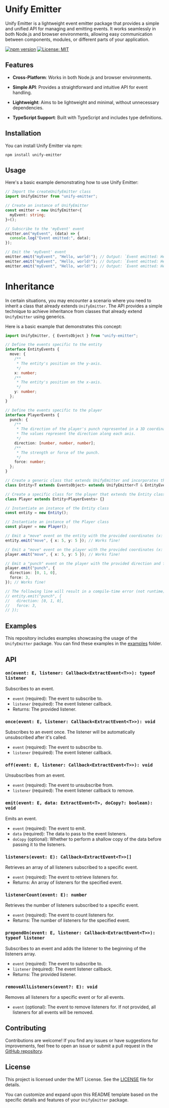 # Unify Emitter

Unify Emitter is a lightweight event emitter package that provides a simple and unified API for managing and emitting events. It works seamlessly in both Node.js and browser environments, allowing easy communication between components, modules, or different parts of your application.

[![npm version](https://badge.fury.io/js/unify-emitter.svg)](https://www.npmjs.com/package/unify-emitter)
[![License: MIT](https://img.shields.io/badge/License-MIT-blue.svg)](https://opensource.org/licenses/MIT)

## Features

- **Cross-Platform**: Works in both Node.js and browser environments.
- **Simple API**: Provides a straightforward and intuitive API for event handling.

- **Lightweight**: Aims to be lightweight and minimal, without unnecessary dependencies.
- **TypeScript Support**: Built with TypeScript and includes type definitions.

## Installation

You can install Unify Emitter via npm:

```shell
npm install unify-emitter
```

## Usage

Here's a basic example demonstrating how to use Unify Emitter:

```typescript
// Import the createUnifyEmitter class
import UnifyEmitter from "unify-emitter";

// Create an instance of UnifyEmitter
const emitter = new UnifyEmitter<{
  myEvent: string;
}>();

// Subscribe to the 'myEvent' event
emitter.on("myEvent", (data) => {
  console.log("Event emitted:", data);
});

// Emit the 'myEvent' event
emitter.emit("myEvent", "Hello, world!"); // Output: `Event emitted: Hello, world!`
emitter.emit("myEvent", "Hello, world!"); // Output: `Event emitted: Hello, world!`
emitter.emit("myEvent", "Hello, world!"); // Output: `Event emitted: Hello, world!`
```

# Inheritance

In certain situations, you may encounter a scenario where you need to inherit a class that already extends `UnifyEmitter`. The API provides a simple technique to achieve inheritance from classes that already extend `UnifyEmitter` using generics.

Here is a basic example that demonstrates this concept:

```typescript
import UnifyEmitter, { EventsObject } from "unify-emitter";

// Define the events specific to the entity
interface EntityEvents {
  move: {
    /**
     * The entity's position on the y-axis.
     */
    x: number;
    /**
     * The entity's position on the x-axis.
     */
    y: number;
  };
}

// Define the events specific to the player
interface PlayerEvents {
  punch: {
    /**
     * The direction of the player's punch represented in a 3D coordinate system (x, y, z).
     * The values represent the direction along each axis.
     */
    direction: [number, number, number];
    /**
     * The strength or force of the punch.
     */
    force: number;
  };
}

// Create a generic class that extends UnifyEmitter and incorporates the EntityEvents
class Entity<T extends EventsObject> extends UnifyEmitter<T & EntityEvents> {}

// Create a specific class for the player that extends the Entity class and incorporates the PlayerEvents
class Player extends Entity<PlayerEvents> {}

// Instantiate an instance of the Entity class
const entity = new Entity();

// Instantiate an instance of the Player class
const player = new Player();

// Emit a "move" event on the entity with the provided coordinates (x: 5, y: 5)
entity.emit("move", { x: 5, y: 5 }); // Works fine!

// Emit a "move" event on the player with the provided coordinates (x: 5, y: 5)
player.emit("move", { x: 5, y: 5 }); // Works fine!

// Emit a "punch" event on the player with the provided direction and force
player.emit("punch", {
  direction: [0, 1, 0],
  force: 3,
}); // Works fine!

// The following line will result in a compile-time error (not runtime). Please keep that in mind.
// entity.emit("punch", {
//   direction: [0, 1, 0],
//   force: 3,
// });
```

## Examples

This repository includes examples showcasing the usage of the `UnifyEmitter` package. You can find these examples in the [examples](examples) folder.

## API

### `on(event: E, listener: Callback<ExtractEvent<T>>): typeof listener`

Subscribes to an event.

- `event` (required): The event to subscribe to.
- `listener` (required): The event listener callback.
- Returns: The provided listener.

### `once(event: E, listener: Callback<ExtractEvent<T>>): void`

Subscribes to an event once. The listener will be automatically unsubscribed after it's called.

- `event` (required): The event to subscribe to.
- `listener` (required): The event listener callback.

### `off(event: E, listener: Callback<ExtractEvent<T>>): void`

Unsubscribes from an event.

- `event` (required): The event to unsubscribe from.
- `listener` (required): The event listener callback to remove.

### `emit(event: E, data: ExtractEvent<T>, doCopy?: boolean): void`

Emits an event.

- `event` (required): The event to emit.
- `data` (required): The data to pass to the event listeners.
- `doCopy` (optional): Whether to perform a shallow copy of the data before passing it to the listeners.

### `listeners(event: E): Callback<ExtractEvent<T>>[]`

Retrieves an array of all listeners subscribed to a specific event.

- `event` (required): The event to retrieve listeners for.
- Returns: An array of listeners for the specified event.

### `listenerCount(event: E): number`

Retrieves the number of listeners subscribed to a specific event.

- `event` (required): The event to count listeners for.
- Returns: The number of listeners for the specified event.

### `prependOn(event: E, listener: Callback<ExtractEvent<T>>): typeof listener`

Subscribes to an event and adds the listener to the beginning of the listeners array.

- `event` (required): The event to subscribe to.
- `listener` (required): The event listener callback.
- Returns: The provided listener.

### `removeAllListeners(event?: E): void`

Removes all listeners for a specific event or for all events.

- `event` (optional): The event to remove listeners for. If not provided, all listeners for all events will be removed.

## Contributing

Contributions are welcome! If you find any issues or have suggestions for improvements, feel free to open an issue or submit a pull request in the [GitHub repository](https://github.com/EyadRealHim/unify-emitter).

## License

This project is licensed under the MIT License. See the [LICENSE](LICENSE) file for details.

You can customize and expand upon this README template based on the specific details and features of your `UnifyEmitter` package.
